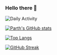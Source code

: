 ### Hello there 👋
![Daily Activity](https://activity-graph.herokuapp.com/graph?username=helloparthshah&bg_color=000000&color=fff&line=0194dd&point=5194f0&area=true)

[![Parth's GitHub stats](https://github-readme-stats-helloparthshah.vercel.app/api?username=helloparthshah&count_private=true&show_icons=true&theme=radical)](https://github.com/anuraghazra/github-readme-stats)

[![Top Langs](https://github-readme-stats-helloparthshah.vercel.app/api/top-langs/?username=helloparthshah&count_private=true&show_icons=true&theme=radical&layout=compact)](https://github.com/anuraghazra/github-readme-stats)

[![GitHub Streak](https://github-readme-streak-stats.herokuapp.com/?user=helloparthshah&theme=radical)](https://git.io/streak-stats)
<!--
**helloparthshah/helloparthshah** is a ✨ _special_ ✨ repository because its `README.md` (this file) appears on your GitHub profile.

Here are some ideas to get you started:

- 🔭 I’m currently working on ...
- 🌱 I’m currently learning ...
- 👯 I’m looking to collaborate on ...
- 🤔 I’m looking for help with ...
- 💬 Ask me about ...
- 📫 How to reach me: ...
- 😄 Pronouns: ...
- ⚡ Fun fact: ...
-->
